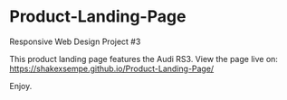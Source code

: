 # Product-Landing-Page
Responsive Web Design Project #3 

This product landing page features the Audi RS3.
View the page live on: https://shakexsempe.github.io/Product-Landing-Page/

Enjoy.
